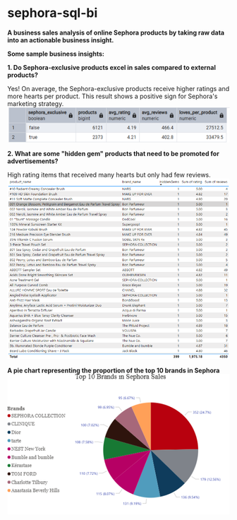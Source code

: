 # sephora-sql-bi
**A business sales analysis of online Sephora products by taking raw data into an actionable business insight.**




**Some sample business insights:**

**1. Do Sephora-exclusive products excel in sales compared to external products?**

   Yes! On average, the Sephora-exclusive products receive higher ratings and more hearts per product.
   This result shows a positive sign for Sephora's marketing strategy.
![Alt_text](KakaoTalk_20250901_181910168.png)


**2. What are some "hidden gem" products that need to be promoted for advertisements?**

   High rating items that received many hearts but only had few reviews.
![Alt_text](KakaoTalk_20250902_110110266.png)



**A pie chart representing the proportion of the top 10 brands in Sephora**
![Alt_text](KakaoTalk_20250902_114848783.png)
